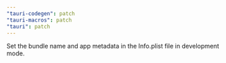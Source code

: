 ```yaml
---
"tauri-codegen": patch
"tauri-macros": patch
"tauri": patch
---
```


Set the bundle name and app metadata in the Info.plist file in development mode.
